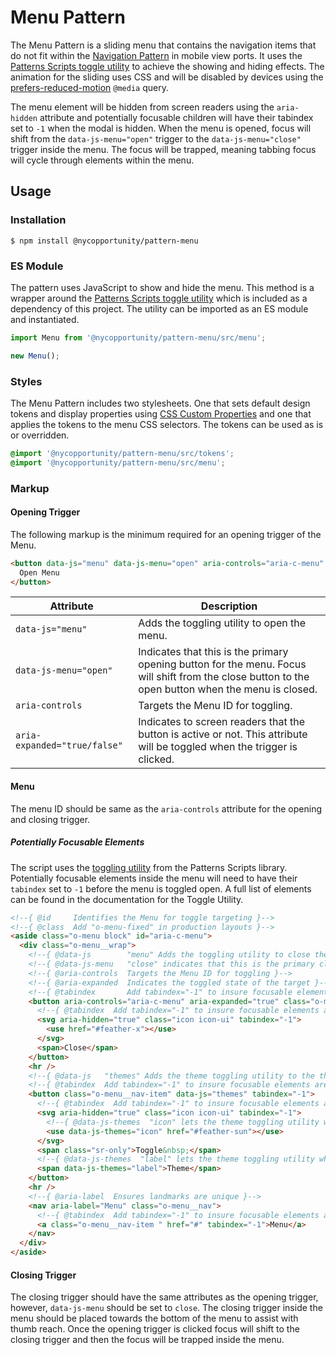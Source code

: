 # Menu Pattern

The Menu Pattern is a sliding menu that contains the navigation items that do not fit within the [Navigation Pattern](https://github.com/NYCOpportunity/pattern-navigation) in mobile view ports. It uses the [Patterns Scripts toggle utility](https://github.com/CityOfNewYork/patterns-scripts/tree/main/src/toggle) to achieve the showing and hiding effects. The animation for the sliding uses CSS and will be disabled by devices using the [prefers-reduced-motion](https://developer.mozilla.org/en-US/docs/Web/CSS/@media/prefers-reduced-motion) `@media` query.

The menu element will be hidden from screen readers using the `aria-hidden` attribute and potentially focusable children will have their tabindex set to `-1` when the modal is hidden. When the menu is opened, focus will shift from the `data-js-menu="open"` trigger to the `data-js-menu="close"` trigger inside the menu. The focus will be trapped, meaning tabbing focus will cycle through elements within the menu.

## Usage

### Installation

```shell
$ npm install @nycopportunity/pattern-menu
```

### ES Module

The pattern uses JavaScript to show and hide the menu. This method is a wrapper around the [Patterns Scripts toggle utility](https://github.com/CityOfNewYork/patterns-scripts/tree/main/src/toggle) which is included as a dependency of this project. The utility can be imported as an ES module and instantiated.

```javascript
import Menu from '@nycopportunity/pattern-menu/src/menu';

new Menu();
```

### Styles

The Menu Pattern includes two stylesheets. One that sets default design tokens and display properties using [CSS Custom Properties](https://developer.mozilla.org/en-US/docs/Web/CSS/Using_CSS_custom_properties) and one that applies the tokens to the menu CSS selectors. The tokens can be used as is or overridden.

```scss
@import '@nycopportunity/pattern-menu/src/tokens';
@import '@nycopportunity/pattern-menu/src/menu';
```

### Markup

#### Opening Trigger

The following markup is the minimum required for an opening trigger of the Menu.

```html
<button data-js="menu" data-js-menu="open" aria-controls="aria-c-menu" aria-expanded="false">
  Open Menu
</button>
```

Attribute                    | Description
-----------------------------|-
`data-js="menu"`             | Adds the toggling utility to open the menu.
`data-js-menu="open"`        | Indicates that this is the primary opening button for the menu. Focus will shift from the close button to the open button when the menu is closed.
`aria-controls`              | Targets the Menu ID for toggling.
`aria-expanded="true/false"` | Indicates to screen readers that the button is active or not. This attribute will be toggled when the trigger is clicked.

#### Menu

The menu ID should be same as the `aria-controls` attribute for the opening and closing trigger.

##### Potentially Focusable Elements

The script uses the [toggling utility](https://github.com/CityOfNewYork/patterns-scripts/tree/main/src/toggle#attributes) from the Patterns Scripts library. Potentially focusable elements inside the menu will need to have their `tabindex` set to `-1` before the menu is toggled open. A full list of elements can be found in the documentation for the Toggle Utility.

```html
<!--{ @id     Identifies the Menu for toggle targeting }-->
<!--{ @class  Add "o-menu-fixed" in production layouts }-->
<aside class="o-menu block" id="aria-c-menu">
  <div class="o-menu__wrap">
    <!--{ @data-js        "menu" Adds the toggling utility to close the menu }-->
    <!--{ @data-js-menu   "close" indicates that this is the primary closing button for the menu. Focus will shift from the open button to the close button when the menu is opened. }-->
    <!--{ @aria-controls  Targets the Menu ID for toggling }-->
    <!--{ @aria-expanded  Indicates the toggled state of the target }-->
    <!--{ @tabindex       Add tabindex="-1" to insure focusable elements are not visible when parent is hidden }-->
    <button aria-controls="aria-c-menu" aria-expanded="true" class="o-menu__nav-item" data-js="menu" data-js-menu="close" tabindex="-1">
      <!--{ @tabindex  Add tabindex="-1" to insure focusable elements are not visible when parent is hidden }-->
      <svg aria-hidden="true" class="icon icon-ui" tabindex="-1">
        <use href="#feather-x"></use>
      </svg>
      <span>Close</span>
    </button>
    <hr />
    <!--{ @data-js   "themes" Adds the theme toggling utility to the theme button }-->
    <!--{ @tabindex  Add tabindex="-1" to insure focusable elements are not visible when parent is hidden }-->
    <button class="o-menu__nav-item" data-js="themes" tabindex="-1">
      <!--{ @tabindex  Add tabindex="-1" to insure focusable elements are not visible when parent is hidden }-->
      <svg aria-hidden="true" class="icon icon-ui" tabindex="-1">
        <!--{ @data-js-themes  "icon" lets the theme toggling utility where change the theme icon }-->
        <use data-js-themes="icon" href="#feather-sun"></use>
      </svg>
      <span class="sr-only">Toggle&nbsp;</span>
      <!--{ @data-js-themes  "label" lets the theme toggling utility where to change the theme text label }-->
      <span data-js-themes="label">Theme</span>
    </button>
    <hr />
    <!--{ @aria-label  Ensures landmarks are unique }-->
    <nav aria-label="Menu" class="o-menu__nav">
      <!--{ @tabindex  Add tabindex="-1" to insure focusable elements are not visible when parent is hidden }-->
      <a class="o-menu__nav-item " href="#" tabindex="-1">Menu</a>
    </nav>
  </div>
</aside>
```

#### Closing Trigger

The closing trigger should have the same attributes as the opening trigger, however, `data-js-menu` should be set to `close`. The closing trigger inside the menu should be placed towards the bottom of the menu to assist with thumb reach. Once the opening trigger is clicked focus will shift to the closing trigger and then the focus will be trapped inside the menu.
